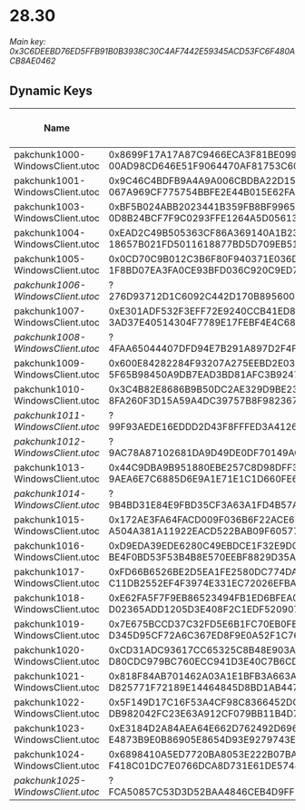 # 28.30

###### *Main key: 0x3C6DEEBD76ED5FFB91B0B3938C30C4AF7442E59345ACD53FC6F480ACB8AE0462*

## Dynamic Keys

| Name                              | Key</br>GUID                                                                                            | High Res Textures |
|-----------------------------------|---------------------------------------------------------------------------------------------------------|-------------------|
| pakchunk1000-WindowsClient.utoc   | 0x8699F17A17A87C9466ECA3F81BE09913DFC2FE255B8A5DBA38CF3DD38E53DFF5</br>00AD98CD646E51F9064470AF81753C60 | ❌                 |
| pakchunk1001-WindowsClient.utoc   | 0x9C46C4BDFB9A4A9A006CBDBA22D1560E79BC2E8CCD6701F04631EA904036D9A9</br>067A969CF775754BBFE2E44B015E62FA | ✔️                 |
| pakchunk1003-WindowsClient.utoc   | 0xBF5B024ABB2023441B359FB8BF99659705B59FB33D75A817E06B3163BFE847FE</br>0D8B24BCF7F9C0293FFE1264A5D05613 | ❌                 |
| pakchunk1004-WindowsClient.utoc   | 0xEAD2C49B505363CF86A369140A1B2334442464972C377D682F0DC0A2BC31A6D4</br>18657B021FD5011618877BD5D709EB51 | ✔️                 |
| pakchunk1005-WindowsClient.utoc   | 0x0CD70C9B012C3B6F80F940371E036D67DC0FA9755895A52B9E845515DF667881</br>1F8BD07EA3FA0CE93BFD036C920C9ED7 | ❌                 |
| *pakchunk1006-WindowsClient.utoc*   | ?</br>276D93712D1C6092C442D170B8956002 | ❌                 |
| pakchunk1007-WindowsClient.utoc   | 0xE301ADF532F3EFF72E9240CCB41ED8F0766F8B47D734330BB1D0ACEA4F7C38CF</br>3AD37E40514304F7789E17FEBF4E4C68 | ✔️                 |
| *pakchunk1008-WindowsClient.utoc*   | ?</br>4FAA65044407DFD94E7B291A897D2F4F | ❌                 |
| pakchunk1009-WindowsClient.utoc   | 0x600E84282284F93207A275EEBD2E03DEC1060977F26834C2B1604CD745400CBE</br>5F65B98450A9DB7EAD3BD81AFC3B9247 | ❌                 |
| pakchunk1010-WindowsClient.utoc   | 0x3C4B82E8686B9B50DC2AE329D9BE2309E443594E8D574BA8A34B2ABB08082749</br>8FA260F3D15A59A4DC39757B8F982367 | ✔️                 |
| *pakchunk1011-WindowsClient.utoc*   | ?</br>99F93AEDE16EDDD2D43F8FFFED3A4126 | ❌                 |
| *pakchunk1012-WindowsClient.utoc*   | ?</br>9AC78A87102681DA9D49DE0DF70149AC | ❌                 |
| pakchunk1013-WindowsClient.utoc   | 0x44C9DBA9B951880EBE257C8D98DFF3D72A8C6DD28290B9EEA4CBEC9B5729A127</br>9AEA6E7C6885D6E9A1E71E1C1D660FE6 | ✔️                 |
| *pakchunk1014-WindowsClient.utoc*   | ?</br>9B4BD31E84E9FBD35CF3A63A1FD4B57A | ❌                 |
| pakchunk1015-WindowsClient.utoc   | 0x172AE3FA64FACD009F036B6F22ACE6D6534CD9D98DF31B6F66CFC08ABCFD6438</br>A504A381A11922EACD522BAB09F60577 | ❌                 |
| pakchunk1016-WindowsClient.utoc   | 0xD9EDA39EDE6280C49EBDCE1F32E9D015BBBF11F477351A3137050B52D1FDD437</br>BE4F0BD53F53B4B8E570EEBF8829D35A | ❌                 |
| pakchunk1017-WindowsClient.utoc   | 0xFD66B6526BE2D5EA1FE2580DC774DA0C48B9B897D0421A180EBF365775799B59</br>C11DB2552EF4F3974E331EC72026EFBA | ❌                 |
| pakchunk1018-WindowsClient.utoc   | 0xE62FA5F7F9EB86523494FB1ED6BFEA0AAAB64F82F87EAFCAFDAFA9EC3F4F1621</br>D02365ADD1205D3E408F2C1EDF520907 | ❌                 |
| pakchunk1019-WindowsClient.utoc   | 0x7E675BCCD37C32FD5E6B1FC70EB0FE9E3B78A402D656BB625306C58264F43735</br>D345D95CF72A6C367ED8F9E0A52F1C76 | ❌                 |
| pakchunk1020-WindowsClient.utoc   | 0xCD31ADC93617CC65325C8B48E903A8E2846BDC1AB9D38D7669D06B62DE099B77</br>D80CDC979BC760ECC941D3E40C7B6CD2 | ✔️                 |
| pakchunk1021-WindowsClient.utoc   | 0x818F84AB701462A03A1E1BFB3A663AB8F11EF4F27BE88D60A00C57FD8DDB00B6</br>D825771F72189E14464845D8BD1AB447 | ❌                 |
| pakchunk1022-WindowsClient.utoc   | 0x5F149D17C16F53A4CF98C8366452DCC4F5C5CA89B7B3921C0E9485CFCADC75F4</br>DB982042FC23E63A912CF079BB11B4D7 | ❌                 |
| pakchunk1023-WindowsClient.utoc   | 0xE3184D2A84AEA64E662D762492D696616337348975B358927667D5230CBD31ED</br>E4873B9E0B86905E8654D93E9279743E | ✔️                 |
| pakchunk1024-WindowsClient.utoc   | 0x6898410A5ED7720BA8053E222B07BA12E117FF77D9B3EF9BDF0165E50516A78D</br>F418C01DC7E0766DCA8D731E61DE5748 | ✔️                 |
| *pakchunk1025-WindowsClient.utoc*   | ?</br>FCA50857C53D3D52BAA4846CEB4D9FF5 | ❌                 |